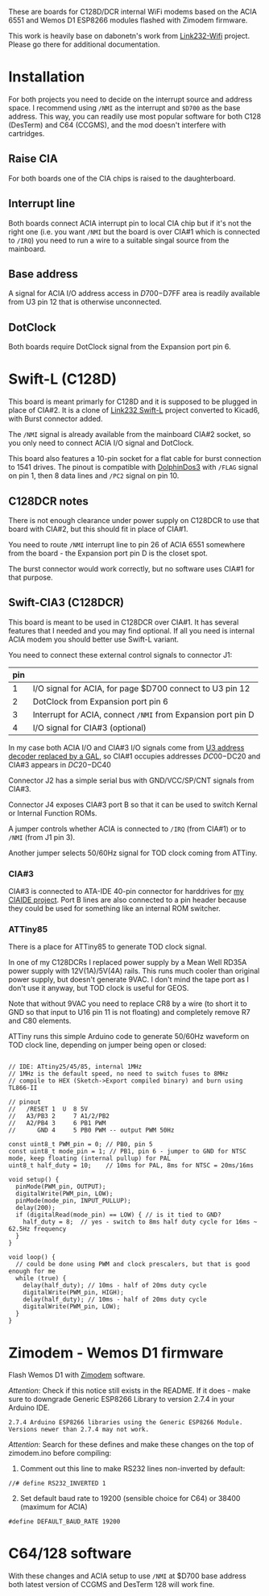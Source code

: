 
These are boards for C128D/DCR internal WiFi modems based on the ACIA 6551 and Wemos D1 ESP8266 modules flashed with Zimodem firmware.

This work is heavily base on dabonetn's work from [Link232-Wifi](https://github.com/dabonetn/Link232-Wifi) project. Please go there for additional documentation.

# Installation

For both projects you need to decide on the interrupt source and address space. I recommend using `/NMI` as the interrupt and `$D700` as the base address.
This way, you can readily use most popular software for both C128 (DesTerm) and C64 (CCGMS), and the mod doesn't interfere with cartridges.

## Raise CIA

For both boards one of the CIA chips is raised to the daughterboard.

## Interrupt line

Both boards connect ACIA interrupt pin to local CIA chip but if it's not the right one (i.e. you want `/NMI` but the board is over CIA#1 which is connected to `/IRQ`) you need to run a wire to a suitable singal source from the mainboard.

## Base address

A signal for ACIA I/O address access in $D700-$D7FF area is readily available from U3 pin 12 that is otherwise unconnected.

## DotClock

Both boards require DotClock signal from the Expansion port pin 6.

# Swift-L (C128D)

This board is meant primarly for C128D and it is supposed to be plugged in place of CIA#2. It is a clone of [Link232 Swift-L](https://github.com/dabonetn/Link232-Wifi) project converted to Kicad6, with Burst connector added.

The `/NMI` signal is already available from the mainboard CIA#2 socket, so you only need to connect ACIA I/O signal and DotClock.

This board also features a 10-pin socket for a flat cable for burst connection to 1541 drives. The pinout is compatible with [DolphinDos3](https://e4aws.silverdr.com/projects/dolphindos3/) with `/FLAG` signal on pin 1, then 8 data lines and `/PC2` signal on pin 10. 

## C128DCR notes

There is not enough clearance under power supply on C128DCR to use that board with CIA#2, but this should fit in place of CIA#1.

You need to route `/NMI` interrupt line to pin 26 of ACIA 6551 somewhere from the board - the Expansion port pin D is the closet spot.

The burst connector would work correctly, but no software uses CIA#1 for that purpose.

## Swift-CIA3 (C128DCR)

This board is meant to be used in C128DCR over CIA#1. It has several features that I needed and you may find optional. If all you need is internal ACIA modem you should better use Swift-L variant.

You need to connect these external control signals to connector J1:

|pin|  |
|---|--|
|1|I/O signal for ACIA, for page $D700 connect to U3 pin 12|
|2|DotClock from Expansion port pin 6|
|3|Interrupt for ACIA, connect `/NMI` from Expansion port pin D|
|4|I/O signal for CIA#3 (optional)

In my case both ACIA I/O and CIA#3 I/O signals come from [U3 address decoder replaced by a GAL](https://github.com/ytmytm/c128-u3-replacement), so CIA#1 occupies addresses $DC00-$DC20 and CIA#3 appears in $DC20-$DC40

Connector J2 has a simple serial bus with GND/VCC/SP/CNT signals from CIA#3.

Connector J4 exposes CIA#3 port B so that it can be used to switch Kernal or Internal Function ROMs.

A jumper controls whether ACIA is connected to `/IRQ` (from CIA#1) or to `/NMI` (from J1 pin 3).

Another jumper selects 50/60Hz signal for TOD clock coming from ATTiny.

### CIA#3

CIA#3 is connected to ATA-IDE 40-pin connector for harddrives for [my CIAIDE project](https://github.com/ytmytm/c64-ciaide).
Port B lines are also connected to a pin header because they could be used for something like an internal ROM switcher.

### ATTiny85

There is a place for ATTiny85 to generate TOD clock signal.

In one of my C128DCRs I replaced power supply by a Mean Well RD35A power supply with 12V(1A)/5V(4A) rails. This runs much cooler than original power supply, but doesn't generate 9VAC. I don't mind the tape port as I don't use it anyway, but TOD clock is useful for GEOS.

Note that without 9VAC you need to replace CR8 by a wire (to short it to GND so that input to U16 pin 11 is not floating) and completely remove R7 and C80 elements.

ATTiny runs this simple Arduino code to generate 50/60Hz waveform on TOD clock line, depending on jumper being open or closed:

```

// IDE: ATtiny25/45/85, internal 1MHz
// 1MHz is the default speed, no need to switch fuses to 8MHz
// compile to HEX (Sketch->Export compiled binary) and burn using TL866-II

// pinout
//   /RESET 1  U  8 5V
//   A3/PB3 2     7 A1/2/PB2
//   A2/PB4 3     6 PB1 PWM
//      GND 4     5 PB0 PWM -- output PWM 50Hz

const uint8_t PWM_pin = 0; // PB0, pin 5
const uint8_t mode_pin = 1; // PB1, pin 6 - jumper to GND for NTSC mode, keep floating (internal pullup) for PAL
uint8_t half_duty = 10;    // 10ms for PAL, 8ms for NTSC = 20ms/16ms

void setup() {
  pinMode(PWM_pin, OUTPUT);
  digitalWrite(PWM_pin, LOW);
  pinMode(mode_pin, INPUT_PULLUP);
  delay(200);
  if (digitalRead(mode_pin) == LOW) { // is it tied to GND?
    half_duty = 8;  // yes - switch to 8ms half duty cycle for 16ms ~ 62.5Hz frequency
  }
}

void loop() {
  // could be done using PWM and clock prescalers, but that is good enough for me
  while (true) {
    delay(half_duty); // 10ms - half of 20ms duty cycle
    digitalWrite(PWM_pin, HIGH);
    delay(half_duty); // 10ms - half of 20ms duty cycle
    digitalWrite(PWM_pin, LOW);
  }
}

```

# Zimodem - Wemos D1 firmware

Flash Wemos D1 with [Zimodem](https://github.com/bozimmerman/Zimodem) software.

*Attention*: Check if this notice still exists in the README. If it does - make sure to downgrade Generic ESP8266 Library to version 2.7.4 in your Arduino IDE.

```
2.7.4 Arduino ESP8266 libraries using the Generic ESP8266 Module.  Versions newer than 2.7.4 may not work.
```

*Attention*: Search for these defines and make these changes on the top of zimodem.ino before compiling:

1. Comment out this line to make RS232 lines non-inverted by default:
```
//# define RS232_INVERTED 1
```

2. Set default baud rate to 19200 (sensible choice for C64) or 38400 (maximum for ACIA)
```
#define DEFAULT_BAUD_RATE 19200
```

# C64/128 software

With these changes and ACIA setup to use `/NMI` at $D700 base address both latest version of CCGMS and DesTerm 128 will work fine.

